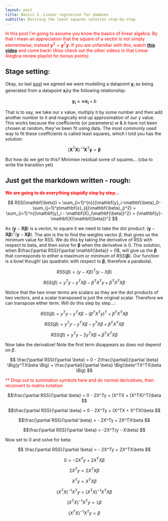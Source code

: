 ```yaml
---
layout: post
title: Basics 2. Linear regression for dummies
subtitle: Deriving the least squares solution step-by-step
---
```


<span style="color:red"> In this post I'm going to assume you know the basics of linear algebra. By that I mean an
 appreciation that the square of a vector is not simply elementwise,  instead  $\mathbf{y}^2 = \mathbf{y}^T\mathbf{y}$. If you are unfamiliar
 with this, watch [**this video**](https://www.youtube.com/watch?v=qGhfoT807l0) and come back! (Also check out the
 other videos in that Linear Alegbra review playlist for bonus points) </span>
 
## Stage setting:
 
Okay, so last [post](../2017-01-02-lines-of-best-fit) we agreed we were modelling a datapoint $\mathbf{y}_i$ as being
 generated from a datapoint $\mathbf{x}_i$by the following relationship:

$$ \mathbf{y_i} \approx  w\mathbf{x_i} + b $$

That is to say, we take our x value, multiply it by some number and then add another number to it and magically end
 up approximation of our y value. This works because the  coefficients (or parameters) $w$ & $b$ have not been chosen
 at random, they've been fit using data. The most commonly used way to fit these coefficients is called least squares, which
 I told you has the solution:
  
$$ (\mathbf{X}^T\mathbf{X})^{-1}\mathbf{X}^{T}\mathbf{y} = \mathbf{\beta} $$

But how do we get to this? Minimise residual some of squares... (cba to write the transition yet)
 
## Just get the markdown written - rough:

<span style="color:red">**We are going to do everything stupidly step by step...**</span>

$$ 
RSS(\mathbf{\beta}) = \sum_{i=1}^{n}{(\mathbf{y}_i-\mathbf{\beta}_0-\sum_{j=1}^p\mathbf{x}_{ij}\mathbf{\beta}_j)^2}
 = \sum_{i=1}^n{(\mathbf{y}_i - \mathbf{X}_i\mathbf{\beta})^2} = (\mathbf{y}-\mathbf{X}\mathbf{\beta})^2
$$

As $(\mathbf{y}-\mathbf{X}\mathbf{\beta})$ is a vector, to square it we need to take the dot product:
 $(\mathbf{y}-\mathbf{X}\mathbf{\beta})^T(\mathbf{y}-\mathbf{X}\mathbf{\beta})$.
The aim is the to find the weights vector $\beta$, that gives us the minimum value for RSS. We do this by taking the 
derivative of RSS with respect to beta, and then solve for $\mathbf{\beta}$ when the derivative is 0. This solution, when
  $\frac{\partial RSS}{\partial \mathbf{\beta}} = 0$, will give us the $\mathbf{\beta}$ that corresponds to either a 
 maximum or minimum of $RSS(\mathbf{\beta})$. Our function is a bowl though! (as quadratic with respect to $\mathbf{\beta}$,
  therefore a parabola).
  

$$ RSS(\beta) = (y-X\beta)^T(y-X\beta) $$


$$ RSS(\beta)=  y^Ty - y^TX\beta -\beta^TX^Ty +\beta^TX^TX\beta  $$

Notice that the two inner terms are scalars as they are the dot products of two vectors, and a scalar transposed is just
 the original scalar. Therefore we can transpose either term. Will do this step by step...:
 
$$ RSS(\beta) = y^Ty - y^TX\beta - (\beta^TX^Ty)^T +\beta^TX^TX\beta  $$


$$ RSS(\beta) =  y^Ty - y^TX\beta - y^TX\beta +\beta^TX^TX\beta  $$


$$ RSS(\beta) =  y^Ty - 2y^TX\beta +\beta^TX^TX\beta  $$


Now take the derivative! Note the first term disappears as does not depend on $\beta$. 

$$ \frac{\partial RSS}{\partial \beta} = 0 - 2\frac{\partial}{\partial \beta} \Big(y^TX\beta \Big) + \frac{\partial}{\partial \beta} \Big(\beta^TX^TX\beta \Big) $$

<span style="color:red"> ** Drop out to summation symbols here and do normal derivatives, then reconvert to matrix notation </span>

$$\frac{\partial RSS}{\partial \beta} = 0 - 2X^Ty + (X^TX + (X^TX)^T)\beta $$

$$\frac{\partial RSS}{\partial \beta} = 0 - 2X^Ty + (X^TX + X^TX)\beta $$

$$\frac{\partial RSS}{\partial \beta} = - 2X^Ty + 2X^TX\beta $$

$$\frac{\partial RSS}{\partial \beta} = -2X^T(y - X\beta) $$

Now set to 0 and solve for beta:

$$ \frac{\partial RSS}{\partial \beta} = - 2X^Ty + 2X^TX\beta $$

$$ 0 = - 2X^Ty + 2X^TX\beta $$

$$ 2X^Ty = 2X^TX\beta $$

$$ X^Ty = X^TX\beta $$

$$ (X^TX)^{-1}X^Ty = (X^TX)^{-1}X^TX\beta $$ 

$$ (X^TX)^{-1}X^Ty = \mathbb{1}\beta $$

$$ (X^TX)^{-1}X^Ty = \beta $$